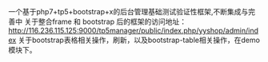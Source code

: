 一个基于php7+tp5+bootstrap+x的后台管理基础测试验证性框架,不断集成与完善中
关于整合frame 和 bootstrap 后的框架的访问地址：http://116.236.115.125:9000/tp5manager/public/index.php/yyshop/admin/index
关于bootstrap表格相关操作，刷新，以及bootstrap-table相关操作，在demo模块下。

